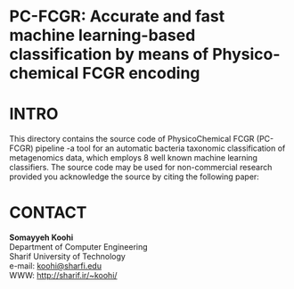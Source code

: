 # PC-FCGR: Accurate and fast machine learning-based classification by means of Physico-chemical FCGR encoding
# INTRO
This directory contains the source code of PhysicoChemical FCGR (PC-FCGR) pipeline -a tool for an automatic bacteria taxonomic classification of metagenomics data, which employs 8 well known machine learning classifiers. The source code may be used for non-commercial research provided you acknowledge the source by citing the following paper:</p>
# CONTACT

<b>**Somayyeh Koohi**</b> <br>
Department of Computer Engineering <br>
Sharif University of Technology <br>
e-mail: koohi@sharfi.edu <br>
WWW: http://sharif.ir/~koohi/
